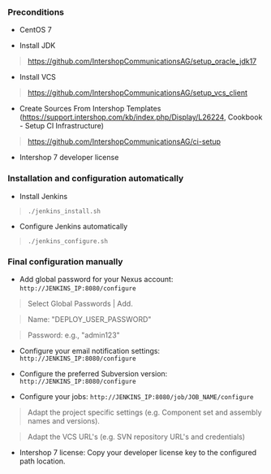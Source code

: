 ### Preconditions

* CentOS 7

* Install JDK 
> https://github.com/IntershopCommunicationsAG/setup_oracle_jdk17

* Install VCS
> https://github.com/IntershopCommunicationsAG/setup_vcs_client
    
* Create Sources From Intershop Templates (https://support.intershop.com/kb/index.php/Display/L26224, Cookbook - Setup CI Infrastructure)
> https://github.com/IntershopCommunicationsAG/ci-setup

* Intershop 7 developer license

### Installation and configuration automatically

* Install Jenkins

> <code>./jenkins_install.sh</code>

* Configure Jenkins automatically

> <code>./jenkins_configure.sh</code>
    
### Final configuration manually

* Add global password for your Nexus account: <code>http://JENKINS_IP:8080/configure</code>
    
> Select Global Passwords | Add.

> Name: "DEPLOY_USER_PASSWORD"

> Password: e.g., "admin123"
    
* Configure your email notification settings: <code>http://JENKINS_IP:8080/configure</code>

* Configure the preferred Subversion version: <code>http://JENKINS_IP:8080/configure</code>

* Configure your jobs: <code>http://JENKINS_IP:8080/job/JOB_NAME/configure</code>

> Adapt the project specific settings (e.g. Component set and assembly names and versions).
    
> Adapt the VCS URL's (e.g. SVN repository URL's and credentials)
    
* Intershop 7 license: Copy your developer license key to the configured path location.